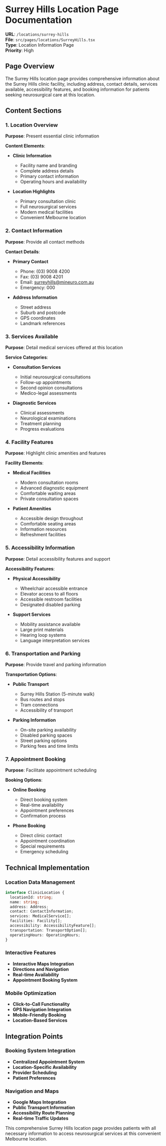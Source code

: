 # Surrey Hills Location Page Documentation

**URL**: `/locations/surrey-hills`  
**File**: `src/pages/locations/SurreyHills.tsx`  
**Type**: Location Information Page  
**Priority**: High

## Page Overview

The Surrey Hills location page provides comprehensive information about the Surrey Hills clinic facility, including address, contact details, services available, accessibility features, and booking information for patients seeking neurosurgical care at this location.

## Content Sections

### 1. Location Overview
**Purpose**: Present essential clinic information

**Content Elements**:
- **Clinic Information**
  - Facility name and branding
  - Complete address details
  - Primary contact information
  - Operating hours and availability

- **Location Highlights**
  - Primary consultation clinic
  - Full neurosurgical services
  - Modern medical facilities
  - Convenient Melbourne location

### 2. Contact Information
**Purpose**: Provide all contact methods

**Contact Details**:
- **Primary Contact**
  - Phone: (03) 9008 4200
  - Fax: (03) 9008 4201
  - Email: surreyhills@mineuro.com.au
  - Emergency: 000

- **Address Information**
  - Street address
  - Suburb and postcode
  - GPS coordinates
  - Landmark references

### 3. Services Available
**Purpose**: Detail medical services offered at this location

**Service Categories**:
- **Consultation Services**
  - Initial neurosurgical consultations
  - Follow-up appointments
  - Second opinion consultations
  - Medico-legal assessments

- **Diagnostic Services**
  - Clinical assessments
  - Neurological examinations
  - Treatment planning
  - Progress evaluations

### 4. Facility Features
**Purpose**: Highlight clinic amenities and features

**Facility Elements**:
- **Medical Facilities**
  - Modern consultation rooms
  - Advanced diagnostic equipment
  - Comfortable waiting areas
  - Private consultation spaces

- **Patient Amenities**
  - Accessible design throughout
  - Comfortable seating areas
  - Information resources
  - Refreshment facilities

### 5. Accessibility Information
**Purpose**: Detail accessibility features and support

**Accessibility Features**:
- **Physical Accessibility**
  - Wheelchair accessible entrance
  - Elevator access to all floors
  - Accessible restroom facilities
  - Designated disabled parking

- **Support Services**
  - Mobility assistance available
  - Large print materials
  - Hearing loop systems
  - Language interpretation services

### 6. Transportation and Parking
**Purpose**: Provide travel and parking information

**Transportation Options**:
- **Public Transport**
  - Surrey Hills Station (5-minute walk)
  - Bus routes and stops
  - Tram connections
  - Accessibility of transport

- **Parking Information**
  - On-site parking availability
  - Disabled parking spaces
  - Street parking options
  - Parking fees and time limits

### 7. Appointment Booking
**Purpose**: Facilitate appointment scheduling

**Booking Options**:
- **Online Booking**
  - Direct booking system
  - Real-time availability
  - Appointment preferences
  - Confirmation process

- **Phone Booking**
  - Direct clinic contact
  - Appointment coordination
  - Special requirements
  - Emergency scheduling

## Technical Implementation

### Location Data Management
```typescript
interface ClinicLocation {
  locationId: string;
  name: string;
  address: Address;
  contact: ContactInformation;
  services: MedicalService[];
  facilities: Facility[];
  accessibility: AccessibilityFeature[];
  transportation: TransportOption[];
  operatingHours: OperatingHours;
}
```

### Interactive Features
- **Interactive Maps Integration**
- **Directions and Navigation**
- **Real-time Availability**
- **Appointment Booking System**

### Mobile Optimization
- **Click-to-Call Functionality**
- **GPS Navigation Integration**
- **Mobile-Friendly Booking**
- **Location-Based Services**

## Integration Points

### Booking System Integration
- **Centralized Appointment System**
- **Location-Specific Availability**
- **Provider Scheduling**
- **Patient Preferences**

### Navigation and Maps
- **Google Maps Integration**
- **Public Transport Information**
- **Accessibility Route Planning**
- **Real-time Traffic Updates**

This comprehensive Surrey Hills location page provides patients with all necessary information to access neurosurgical services at this convenient Melbourne location.
